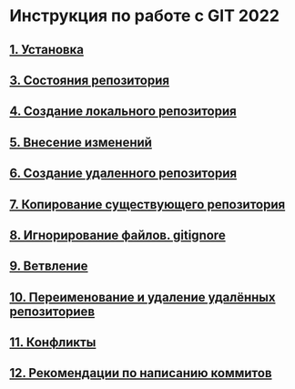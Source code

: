 # Инструкция по работе с GIT 2022

## [1. Установка](./md%20files/git_install.md)

## [3. Состояния репозитория](./md%20files/rep_status.md)

## [4. Создание локального репозитория](./md%20files/create_locrep.md)

## [5. Внесение изменений](./md%20files/commit.md)

## [6. Создание удаленного репозитория](./md%20files/create_remrep.md)

## [7. Копирование существующего репозитория](./md%20files/clone_rep.md)

## [8. Игнорирование файлов. gitignore](./md%20files/ignore.md)

## [9. Ветвление](./md%20files/branching.md)

## [10. Переименование и удаление удалённых репозиториев](./md%20files/rename_delete.md)

## [11. Конфликты](./md%20files/conflicts.md)

## [12. Рекомендации по написанию коммитов](./md%20files/recomendations.md)

